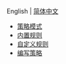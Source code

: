 English | [简体中文](README.zh_CN.md)

* [策略模式](policy_modes/README.zh_CN.md)
* [内置规则](built_in_rules.zh_CN.md)
* [自定义规则](custom_rules.zh_CN.md)
* [编写策略](writing_policies.zh_CN.md)
